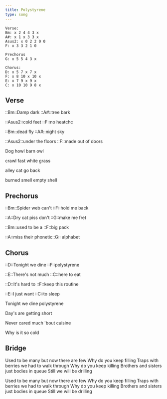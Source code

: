 ```yaml
---
title: Polystyrene
type: song
---
```


```
Verse:
Bm: x 2 4 4 3 x
A#: x 1 x 3 3 x
Asus2: x 0 2 2 0 0
F: x 3 3 2 1 0

Prechorus
G: x 5 5 4 3 x

Chorus:
D: x 5 7 x 7 x
F: x 8 10 x 10 x
E: x 7 9 x 9 x
C: x 10 10 9 8 x
```

## Verse

::Bm::Damp dark ::A#::tree bark

::Asus2::cold feet ::F::no heatchc

::Bm::dead fly ::A#::night sky

::Asus2::under the floors ::F::made out of doors

Dog howl barn owl

crawl fast white grass

alley cat go back

burned smell empty shell

## Prechorus

::Bm::Spider web can't ::F::hold me back

::A::Dry cat piss don't ::G::make me fret

::Bm::used to be a ::F::big pack

::A::miss their phonetic::G:: alphabet

## Chorus

::D::Tonight we dine ::F::polystyrene

::E::There's not much ::C::here to eat

::D::It's hard to ::F::keep this routine

::E::I just want ::C::to sleep

Tonight we dine polystyrene

Day's are getting short

Never cared much 'bout cuisine

Why is it so cold

## Bridge

Used to be many but now there are few
Why do you keep filling
Traps with berries we had to walk through
Why do you keep killing
Brothers and sisters just bodies in queue
Still we will be drilling

Used to be many but now there are few
Why do you keep filling
Traps with berries we had to walk through
Why do you keep killing
Brothers and sisters just bodies in queue
Still we will be drilling

